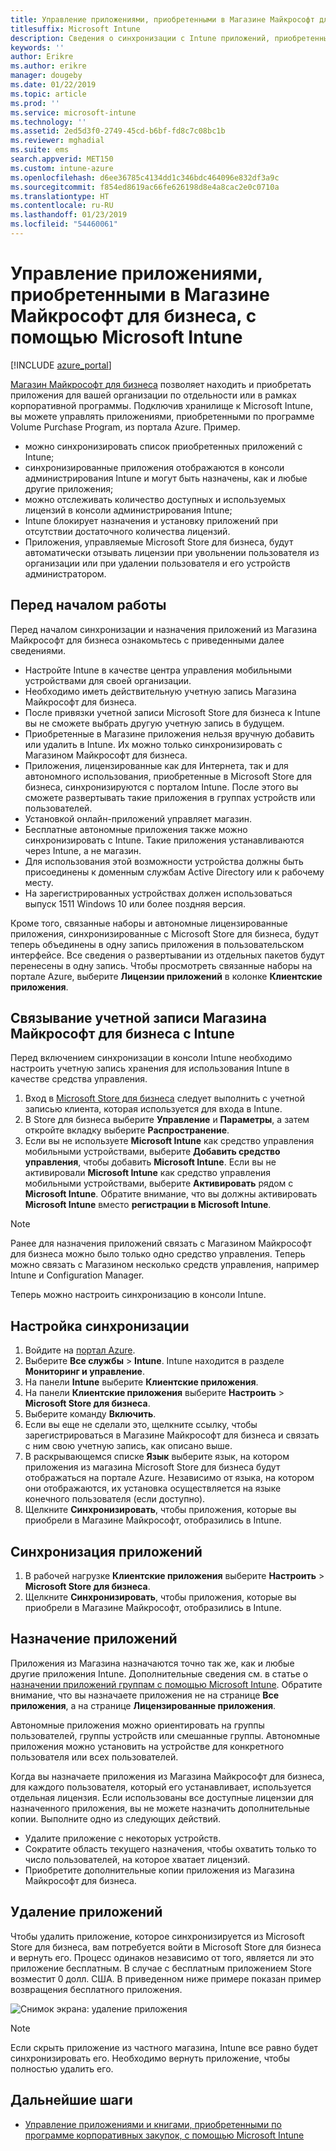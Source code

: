 ```yaml
---
title: Управление приложениями, приобретенными в Магазине Майкрософт для бизнеса
titlesuffix: Microsoft Intune
description: Сведения о синхронизации с Intune приложений, приобретенных в магазине Microsoft Store для бизнеса, а также их назначении и отслеживании.
keywords: ''
author: Erikre
ms.author: erikre
manager: dougeby
ms.date: 01/22/2019
ms.topic: article
ms.prod: ''
ms.service: microsoft-intune
ms.technology: ''
ms.assetid: 2ed5d3f0-2749-45cd-b6bf-fd8c7c08bc1b
ms.reviewer: mghadial
ms.suite: ems
search.appverid: MET150
ms.custom: intune-azure
ms.openlocfilehash: d6ee36785c4134dd1c346bdc464096e832df3a9c
ms.sourcegitcommit: f854ed8619ac66fe626198d8e4a8cac2e0c0710a
ms.translationtype: HT
ms.contentlocale: ru-RU
ms.lasthandoff: 01/23/2019
ms.locfileid: "54460061"
---
```

# <a name="how-to-manage-apps-you-purchased-from-the-microsoft-store-for-business-with-microsoft-intune"></a>Управление приложениями, приобретенными в Магазине Майкрософт для бизнеса, с помощью Microsoft Intune

[!INCLUDE [azure_portal](./includes/azure_portal.md)]

[Магазин Майкрософт для бизнеса](https://www.microsoft.com/business-store) позволяет находить и приобретать приложения для вашей организации по отдельности или в рамках корпоративной программы. Подключив хранилище к Microsoft Intune, вы можете управлять приложениями, приобретенными по программе Volume Purchase Program, из портала Azure. Пример.
* можно синхронизировать список приобретенных приложений с Intune;
* синхронизированные приложения отображаются в консоли администрирования Intune и могут быть назначены, как и любые другие приложения;
* можно отслеживать количество доступных и используемых лицензий в консоли администрирования Intune;
* Intune блокирует назначения и установку приложений при отсутствии достаточного количества лицензий.
* Приложения, управляемые Microsoft Store для бизнеса, будут автоматически отзывать лицензии при увольнении пользователя из организации или при удалении пользователя и его устройств администратором.

## <a name="before-you-start"></a>Перед началом работы

Перед началом синхронизации и назначения приложений из Магазина Майкрософт для бизнеса ознакомьтесь с приведенными далее сведениями.

- Настройте Intune в качестве центра управления мобильными устройствами для своей организации.
- Необходимо иметь действительную учетную запись Магазина Майкрософт для бизнеса.
- После привязки учетной записи Microsoft Store для бизнеса к Intune вы не сможете выбрать другую учетную запись в будущем.
- Приобретенные в Магазине приложения нельзя вручную добавить или удалить в Intune. Их можно только синхронизировать с Магазином Майкрософт для бизнеса.
- Приложения, лицензированные как для Интернета, так и для автономного использования, приобретенные в Microsoft Store для бизнеса, синхронизируются с порталом Intune. После этого вы сможете развертывать такие приложения в группах устройств или пользователей. 
- Установкой онлайн-приложений управляет магазин.
- Бесплатные автономные приложения также можно синхронизировать с Intune. Такие приложения устанавливаются через Intune, а не магазин.
- Для использования этой возможности устройства должны быть присоединены к доменным службам Active Directory или к рабочему месту.
- На зарегистрированных устройствах должен использоваться выпуск 1511 Windows 10 или более поздняя версия.

Кроме того, связанные наборы и автономные лицензированные приложения, синхронизированные с Microsoft Store для бизнеса, будут теперь объединены в одну запись приложения в пользовательском интерфейсе. Все сведения о развертывании из отдельных пакетов будут перенесены в одну запись. Чтобы просмотреть связанные наборы на портале Azure, выберите **Лицензии приложений** в колонке **Клиентские приложения**.

## <a name="associate-your-microsoft-store-for-business-account-with-intune"></a>Связывание учетной записи Магазина Майкрософт для бизнеса с Intune
Перед включением синхронизации в консоли Intune необходимо настроить учетную запись хранения для использования Intune в качестве средства управления.
1. Вход в [Microsoft Store для бизнеса](https://www.microsoft.com/business-store) следует выполнить c учетной записью клиента, которая используется для входа в Intune.
2. В Store для бизнеса выберите **Управление** и **Параметры**, а затем откройте вкладку выберите **Распространение**.
3. Если вы не используете **Microsoft Intune** как средство управления мобильными устройствами, выберите **Добавить средство управления**, чтобы добавить **Microsoft Intune**. Если вы не активировали **Microsoft Intune** как средство управления мобильными устройствами, выберите **Активировать** рядом с **Microsoft Intune**. Обратите внимание, что вы должны активировать **Microsoft Intune** вместо **регистрации в Microsoft Intune**.

> [!NOTE]
> Ранее для назначения приложений связать с Магазином Майкрософт для бизнеса можно было только одно средство управления. Теперь можно связать с Магазином несколько средств управления, например Intune и Configuration Manager. 

Теперь можно настроить синхронизацию в консоли Intune.

## <a name="configure-synchronization"></a>Настройка синхронизации

1. Войдите на [портал Azure](https://portal.azure.com).
2. Выберите **Все службы** > **Intune**. Intune находится в разделе **Мониторинг и управление**.
3. На панели **Intune** выберите **Клиентские приложения**.
1. На панели **Клиентские приложения** выберите **Настроить** > **Microsoft Store для бизнеса**.
2. Выберите команду **Включить**.
3. Если вы еще не сделали это, щелкните ссылку, чтобы зарегистрироваться в Магазине Майкрософт для бизнеса и связать с ним свою учетную запись, как описано выше.
5. В раскрывающемся списке **Язык** выберите язык, на котором приложения из магазина Microsoft Store для бизнеса будут отображаться на портале Azure. Независимо от языка, на котором они отображаются, их установка осуществляется на языке конечного пользователя (если доступно).
6. Щелкните **Синхронизировать**, чтобы приложения, которые вы приобрели в Магазине Майкрософт, отобразились в Intune.

## <a name="synchronize-apps"></a>Синхронизация приложений

1. В рабочей нагрузке **Клиентские приложения** выберите **Настроить** > **Microsoft Store для бизнеса**.
2. Щелкните **Синхронизировать**, чтобы приложения, которые вы приобрели в Магазине Майкрософт, отобразились в Intune.

## <a name="assign-apps"></a>Назначение приложений

Приложения из Магазина назначаются точно так же, как и любые другие приложения Intune. Дополнительные сведения см. в статье о [назначении приложений группам с помощью Microsoft Intune](apps-deploy.md). Обратите внимание, что вы назначаете приложения не на странице **Все приложения**, а на странице **Лицензированные приложения**.

Автономные приложения можно ориентировать на группы пользователей, группы устройств или смешанные группы.
Автономные приложения можно установить на устройстве для конкретного пользователя или всех пользователей. 


Когда вы назначаете приложения из Магазина Майкрософт для бизнеса, для каждого пользователя, который его устанавливает, используется отдельная лицензия. Если использованы все доступные лицензии для назначенного приложения, вы не можете назначить дополнительные копии. Выполните одно из следующих действий.
* Удалите приложение с некоторых устройств.
* Сократите область текущего назначения, чтобы охватить только то число пользователей, на которое хватает лицензий.
* Приобретите дополнительные копии приложения из Магазина Майкрософт для бизнеса.

## <a name="remove-apps"></a>Удаление приложений

Чтобы удалить приложение, которое синхронизируется из Microsoft Store для бизнеса, вам потребуется войти в Microsoft Store для бизнеса и вернуть его. Процесс одинаков независимо от того, является ли это приложение бесплатным. В случае с бесплатным приложением Store возместит 0 долл. США. В приведенном ниже примере показан пример возвращения бесплатного приложения. 

![Снимок экрана: удаление приложения](./media/microsoft-store-for-business-01.png)

> [!NOTE]
> Если скрыть приложение из частного магазина, Intune все равно будет синхронизировать его. Необходимо вернуть приложение, чтобы полностью удалить его.

## <a name="next-steps"></a>Дальнейшие шаги

- [Управление приложениями и книгами, приобретенными по программе корпоративных закупок, с помощью Microsoft Intune](vpp-apps.md)
